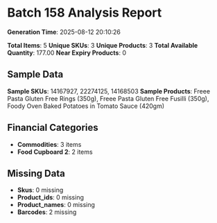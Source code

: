 # Batch 158 Analysis Report

**Generation Time**: 2025-08-12 20:10:26

**Total Items**: 5
**Unique SKUs**: 3
**Unique Products**: 3
**Total Available Quantity**: 177.00
**Near Expiry Products**: 0

## Sample Data
**Sample SKUs**: 14167927, 22274125, 14168503
**Sample Products**: Freee Pasta Gluten Free Rings (350g), Freee Pasta Gluten Free Fusilli (350g), Foody Oven Baked Potatoes in Tomato Sauce (420gm)

## Financial Categories
- **Commodities**: 3 items
- **Food Cupboard 2**: 2 items

## Missing Data
- **Skus**: 0 missing
- **Product_ids**: 0 missing
- **Product_names**: 0 missing
- **Barcodes**: 2 missing
